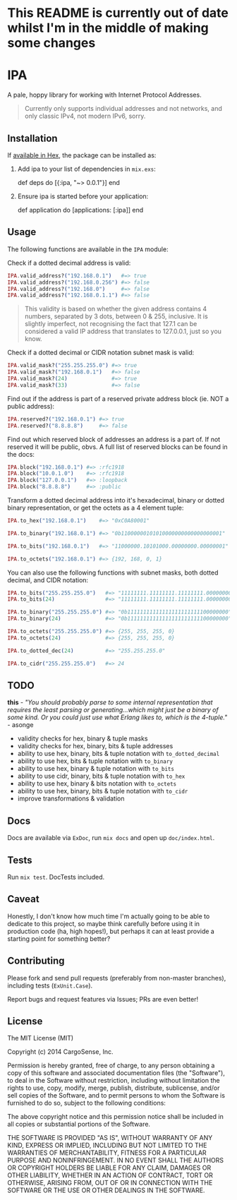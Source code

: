 # This README is currently out of date whilst I'm in the middle of making some changes

# IPA

A pale, hoppy library for working with Internet Protocol Addresses.

> Currently only supports individual addresses and not networks, and only
> classic IPv4, not modern IPv6, sorry.

## Installation

If [available in Hex](https://hex.pm/docs/publish), the package can be installed as:

  1. Add ipa to your list of dependencies in `mix.exs`:

        def deps do
          [{:ipa, "~> 0.0.1"}]
        end

  2. Ensure ipa is started before your application:

        def application do
          [applications: [:ipa]]
        end

## Usage

The following functions are available in the `IPA` module:

Check if a dotted decimal address is valid:

```elixir
IPA.valid_address?("192.168.0.1")   #=> true
IPA.valid_address?("192.168.0.256") #=> false
IPA.valid_address?("192.168.0")     #=> false
IPA.valid_address?("192.168.0.1.1") #=> false
```

> This validity is based on whether the given address contains 4 numbers,
> separated by 3 dots, between 0 & 255, inclusive. It is slightly imperfect,
> not recognising the fact that 127.1 can be considered a valid IP address
> that translates to 127.0.0.1, just so you know.

Check if a dotted decimal or CIDR notation subnet mask is valid:

```elixir
IPA.valid_mask?("255.255.255.0") #=> true
IPA.valid_mask?("192.168.0.1")   #=> false
IPA.valid_mask?(24)              #=> true
IPA.valid_mask?(33)              #=> false
```

Find out if the address is part of a reserved private address block
(ie. NOT a public address):

```elixir
IPA.reserved?("192.168.0.1") #=> true
IPA.reserved?("8.8.8.8")     #=> false
```

Find out which reserved block of addresses an address is a part of. If not
reserved it will be public, obvs.  A full list of reserved blocks can be found
in the docs:

```elixir
IPA.block("192.168.0.1") #=> :rfc1918
IPA.block("10.0.1.0")    #=> :rfc1918
IPA.block("127.0.0.1")   #=> :loopback
IPA.block("8.8.8.8")     #=> :public
```

Transform a dotted decimal address into it's hexadecimal, binary or
dotted binary representation, or get the octets as a 4 element tuple:

```elixir
IPA.to_hex("192.168.0.1")    #=> "0xC0A80001"

IPA.to_binary("192.168.0.1") #=> "0b11000000101010000000000000000001"

IPA.to_bits("192.168.0.1")   #=> "11000000.10101000.00000000.00000001"

IPA.to_octets("192.168.0.1") #=> {192, 168, 0, 1}
```

You can also use the following functions with subnet masks, both dotted
decimal, and CIDR notation:

```elixir
IPA.to_bits("255.255.255.0")   #=> "11111111.11111111.11111111.00000000"
IPA.to_bits(24)                #=> "11111111.11111111.11111111.00000000"

IPA.to_binary("255.255.255.0") #=> "0b11111111111111111111111100000000"
IPA.to_binary(24)              #=> "0b11111111111111111111111100000000"

IPA.to_octets("255.255.255.0") #=> {255, 255, 255, 0}
IPA.to_octets(24)              #=> {255, 255, 255, 0}

IPA.to_dotted_dec(24)          #=> "255.255.255.0"

IPA.to_cidr("255.255.255.0")   #=> 24
```

## TODO

**this** - *"You should probably parse to some internal representation that requires the least parsing or generating...which might just be a binary of some kind. Or you could just use what Erlang likes to, which is the 4-tuple."* - asonge

- validity checks for hex, binary & tuple masks
- validity checks for hex, binary, bits & tuple addresses
- ability to use hex, binary, bits & tuple notation with `to_dotted_decimal`
- ability to use hex, bits & tuple notation with `to_binary`
- ability to use hex, binary & tuple notation with `to_bits`
- ability to use cidr, binary, bits & tuple notation with `to_hex`
- ability to use hex, binary & bits notation with `to_octets`
- ability to use hex, binary, bits & tuple notation with `to_cidr`
- improve transformations & validation

## Docs

Docs are available via `ExDoc`, run `mix docs` and open up `doc/index.html`.

## Tests

Run `mix test`. DocTests included.

## Caveat

Honestly, I don't know how much time I'm actually going to be able to dedicate
to this project, so maybe think carefully before using it in production code
(ha, high hopes!), but perhaps it can at least provide a starting point for
something better?

## Contributing

Please fork and send pull requests (preferably from non-master
branches), including tests (`ExUnit.Case`).

Report bugs and request features via Issues; PRs are even better!

## License

The MIT License (MIT)

Copyright (c) 2014 CargoSense, Inc.

Permission is hereby granted, free of charge, to any person obtaining a copy
of this software and associated documentation files (the "Software"), to deal
in the Software without restriction, including without limitation the rights
to use, copy, modify, merge, publish, distribute, sublicense, and/or sell
copies of the Software, and to permit persons to whom the Software is
furnished to do so, subject to the following conditions:

The above copyright notice and this permission notice shall be included in
all copies or substantial portions of the Software.

THE SOFTWARE IS PROVIDED "AS IS", WITHOUT WARRANTY OF ANY KIND, EXPRESS OR
IMPLIED, INCLUDING BUT NOT LIMITED TO THE WARRANTIES OF MERCHANTABILITY,
FITNESS FOR A PARTICULAR PURPOSE AND NONINFRINGEMENT. IN NO EVENT SHALL THE
AUTHORS OR COPYRIGHT HOLDERS BE LIABLE FOR ANY CLAIM, DAMAGES OR OTHER
LIABILITY, WHETHER IN AN ACTION OF CONTRACT, TORT OR OTHERWISE, ARISING FROM,
OUT OF OR IN CONNECTION WITH THE SOFTWARE OR THE USE OR OTHER DEALINGS IN
THE SOFTWARE.


